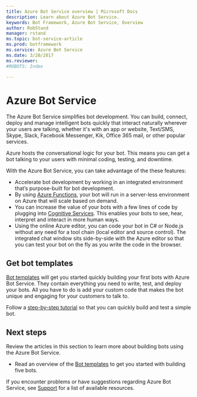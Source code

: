 ```yaml
---
title: Azure Bot Service overview | Microsoft Docs
description: Learn about Azure Bot Service.
keywords: Bot Framework, Azure Bot Service, Overview
author: RobStand
manager: rstand
ms.topic: bot-service-article
ms.prod: botframework
ms.service: Azure Bot Service
ms.date: 3/20/2017
ms.reviewer: 
#ROBOTS: Index

---
```


# Azure Bot Service

The Azure Bot Service simplifies bot development. You can build, connect, deploy and manage intelligent bots quickly that interact naturally wherever your users are talking, whether it's with an app or website, Text/SMS, Skype, Slack, Facebook Messenger, Kik, Office 365 mail, or other popular services. 

Azure hosts the conversational logic for your bot. This means you can get a bot talking to your users with minimal coding, testing, and downtime.

With the Azure Bot Service, you can take advantage of the these features: 

- Accelerate bot development by working in an integrated environment that’s purpose-built for bot development.
- By using <a href="https://docs.microsoft.com/en-us/azure/azure-functions/">Azure Functions</a>, your bot will run in a server-less environment on Azure that will scale based on demand.
- You can increase the value of your bots with a few lines of code by plugging into <a href="https://www.microsoft.com/cognitive-services/en-US/sign-up?ReturnUrl=/cognitive-services/en-us/subscriptions" target="_blank">Cognitive Services</a>. This enables your bots to see, hear, interpret and interact in more human ways.
- Using the online Azure editor, you can code your bot in C# or Node.js without any need for a tool chain (local editor and source control). The integrated chat window sits side-by-side with the Azure editor so that you can test your bot on the fly as you write the code in the browser.


## Get bot templates

[Bot templates](~/azure-bot-service/templates-overview.md) will get you started quickly building your first bots with Azure Bot Service. They contain everything you need to write, test, and deploy your bots. All you have to do is add your custom code that makes the bot unique and engaging for your customers to talk to.

Follow a [step-by-step tutorial](~/azure-bot-service/getstarted.md) so that you can quickly build and test a simple bot.

## Next steps


Review the articles in this section to learn more about building bots using the Azure Bot Service.

- Read an overview of the [Bot templates](~/azure-bot-service/templates-overview.md) to get you started with building five bots.

If you encounter problems or have suggestions regarding Azure Bot Service, 
see [Support](~/resources/support.md) for a list of available resources. 
